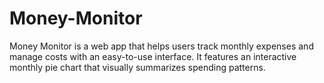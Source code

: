 # Money-Monitor
Money Monitor is a web app that helps users track monthly expenses and manage costs with an easy-to-use interface. It features an interactive monthly pie chart that visually summarizes spending patterns.
